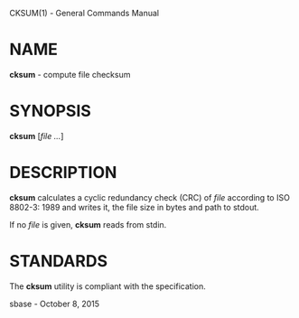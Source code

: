 CKSUM(1) - General Commands Manual

# NAME

**cksum** - compute file checksum

# SYNOPSIS

**cksum**
\[*file&nbsp;...*]

# DESCRIPTION

**cksum**
calculates a cyclic redundancy check (CRC) of
*file*
according to
ISO 8802-3: 1989
and writes it, the file size in bytes and path to stdout.

If no
*file*
is given,
**cksum**
reads from stdin.

# STANDARDS

The
**cksum**
utility is compliant with the
specification.

sbase - October 8, 2015

